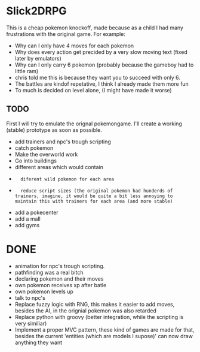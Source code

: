 # Slick2DRPG

This is a cheap pokemon knockoff, made because as a child I had many
frustrations with the original game. For example:

* Why can I only have 4 moves for each pokemon
* Why does every action get precided by a very slow moving text (fixed later by emulators)
* Why can I only carry 6 pokemon (probably because the gameboy had to little ram)
*	chris told me this is because they want you to succeed with only 6.
* The battles are kindof repetative, I think I already made them more fun
* To much is decided on level alone, (I might have made it worse)

## TODO
First I will try to emulate the orignal pokemongame. I'll create a working (stable) prototype
as soon as possible.
* add trainers and npc's trough scripting
* catch pokemon
* Make the overworld work
*	Go into buildings
* 	different areas which would contain
* 		diferent wild pokemon for each area
* 		reduce script sizes (the original pokemon had hunderds of trainers, imagine, it would be quite a bit less annoying to maintain this with trainers for each area (and more stable)
* add a pokecenter
* add a mall
* add gyms


# DONE
* animation for npc's trough scripting.
* pathfinding was a real bitch
* declaring pokemon and their moves
* own pokemon receives xp after batle
* own pokemon levels up
* talk to npc's
* Replace fuzzy logic with RNG, this makes it easier to add moves, besides the AI, in the orignial pokemon was also retarded
* Replace python with groovy (better integration, while the scripting is very similiar)
* Implement a proper MVC pattern, these kind of games are made for that, besides the current 'entities (which are models I supose)' can now draw anything they want
